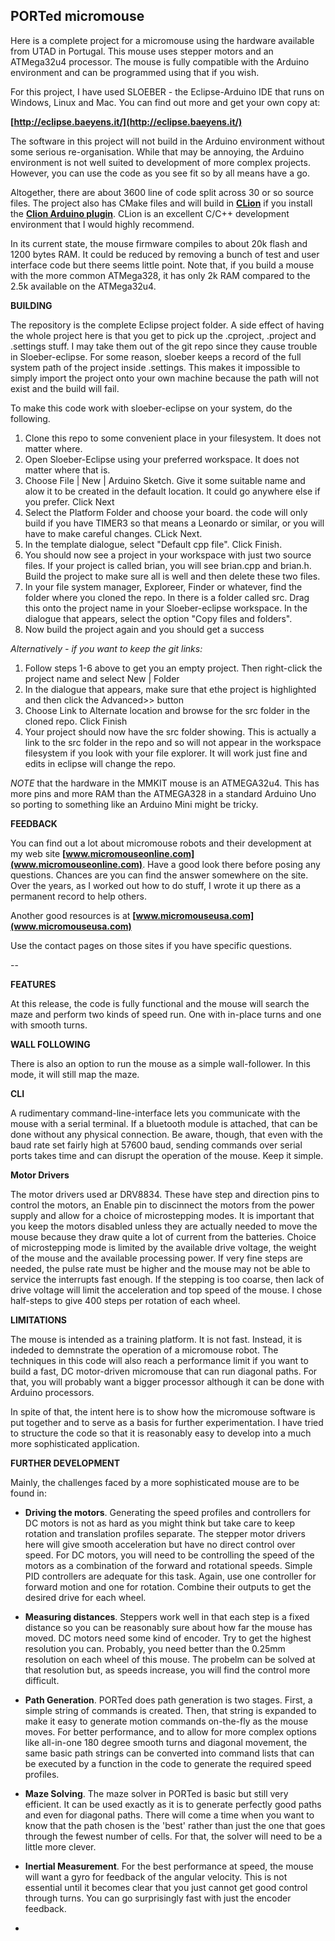 
**PORTed micromouse**
--
Here is a complete project for a micromouse using the hardware available from UTAD in Portugal. This mouse uses stepper motors and an ATMega32u4 processor. The mouse is fully compatible with the Arduino environment and can be programmed using  that if you wish.

For this project, I have used SLOEBER - the Eclipse-Arduino IDE that runs on Windows, Linux and Mac. You can find out more and get your own copy at:

**[http://eclipse.baeyens.it/](http://eclipse.baeyens.it/)**

The software in this project will not build in the Arduino environment without some serious re-organisation. While that may be annoying, the Arduino environment is not well suited to development of more complex projects. However, you can use the code as you see fit so by all means have a go.

Altogether, there are about 3600 line of code split across 30 or so source files. The project also has CMake files and will build in **[CLion](https://www.jetbrains.com/clion/)** if you install the **[Clion Arduino plugin](https://plugins.jetbrains.com/plugin/9984-arduino)**. CLion is an excellent C/C++ development environment that I would highly recommend.

In its current state, the mouse firmware compiles to about 20k flash and 1200 bytes RAM. It could be reduced by removing a bunch of test and user interface code but there seems little point. Note that, if you build a mouse with the more common ATMega328, it has only 2k RAM compared to the 2.5k available on the ATMega32u4.

**BUILDING**

The repository is the complete Eclipse project folder. A side effect of having the whole project here is that you get to pick up the .cproject, .project and .settings stuff. I may take them out of the git repo since they cause trouble in Sloeber-eclipse. For some reason, sloeber keeps a record of the full system path of the project inside .settings. This makes it impossible to simply import the project onto your own machine because the path will not exist and the build will fail.

To make this code work with sloeber-eclipse on your system, do the following.

1. Clone this repo to some convenient place in your filesystem. It does not matter where.
2. Open Sloeber-Eclipse using your preferred workspace. It does not matter where that is.
2. Choose File | New | Arduino Sketch. Give it some suitable name and alow it to be created in the default location. It could go anywhere else if you prefer. Click Next
3. Select the Platform Folder and choose your board. the code will only build if you have TIMER3 so that means a Leonardo or similar, or you will have to make careful changes. CLick Next.
4. In the template dialogue, select "Default cpp file". Click Finish.
5. You should now see a project in your workspace with just two source files. If your project is called brian, you will see brian.cpp and brian.h. Build the project to make sure all is well and then delete these two files.
6. In your file system manager, Exploreer, Finder or whatever, find the folder where you cloned the repo. In there is a folder called src. Drag this onto the project name in your Sloeber-eclipse workspace. In the dialogue that appears, select the option "Copy files and folders".
7. Now build the project again and you should get a success

*Alternatively - if you want to keep the git links:*

1. Follow steps 1-6 above to get you an empty project. Then right-click the project name and select New | Folder
2. In the dialogue that appears, make sure that ethe project is highlighted and then click the Advanced>> button
3. Choose Link to Alternate location and browse for the src folder in the cloned repo. Click Finish
4. Your project should now have the src folder showing. This is actually a link to the src folder in the repo and so will not appear in the workspace filesystem if you look with your file explorer. It will work just fine and edits in eclipse will change the repo.


_NOTE_ that the hardware in the MMKIT mouse is an ATMEGA32u4. This has more pins and more RAM than the ATMEGA328 in a standard Arduino Uno so porting to something like an Arduino Mini might be tricky.

**FEEDBACK**

You can find out a lot about micromouse robots and their development at my web site **[www.micromouseonline.com](www.micromouseonline.com)**. Have a good look there before posing any questions. Chances are you can find the answer somewhere on the site. Over the years, as I worked out how to do stuff, I wrote it up there as a permanent record to help others.  

Another good resources is at **[www.micromouseusa.com](www.micromouseusa.com)**

Use the contact pages on those sites if you have specific questions.

--

**FEATURES**

At this release, the code is fully functional and the mouse will search the maze and perform two kinds of speed run. One with in-place turns and one with smooth turns.

**WALL FOLLOWING**

There is also an option to run the mouse as a simple wall-follower. In this mode, it will still map the maze.

**CLI**

A rudimentary command-line-interface lets you communicate with the mouse with a serial terminal. If a bluetooth module is attached, that can be done without any physical connection. Be aware, though, that even with the baud rate set fairly high at 57600 baud, sending commands over serial ports takes time and can disrupt the operation of the mouse. Keep it simple.

**Motor Drivers**

The motor drivers used ar DRV8834. These have step and direction pins to control the motors, an Enable pin to discinnect the motors from the power supply and allow for a choice of microstepping modes. It is important that you keep the motors disabled unless they are actually needed to move the mouse because they draw quite a lot of current from the batteries. Choice of microstepping mode is limited by the available drive voltage, the weight of the mouse and the available processing power. If very fine steps are needed, the pulse rate must be higher and the mouse may not be able to service the interrupts fast enough. If the stepping is too coarse, then lack of drive voltage will limit the acceleration and top speed of the mouse. I chose half-steps to give 400 steps per rotation of each wheel.

**LIMITATIONS**

The mouse is intended as a training platform. It is not fast. Instead, it is indeded to demnstrate the operation of a micromouse robot. The techniques in this code will also reach a performance limit if you want to build a fast, DC motor-driven micromouse that can run diagonal paths. For that, you will probably want a bigger processor although it can be done with Arduino processors.

In spite of that, the intent here is to show how the micromouse software is put together and to serve as a basis for further experimentation. I have tried to structure the code so that it is reasonably easy to develop into a much more sophisticated application.

**FURTHER DEVELOPMENT**

Mainly, the challenges faced by a more sophisticated mouse are to be found in:

* **Driving the motors**. Generating the speed profiles and controllers for DC motors is not as hard as you might think but take care to keep rotation and translation profiles separate. The stepper motor drivers here will give smooth acceleration but have no direct control over speed. For DC motors, you will need to be controlling the speed of the motors as a combination of the forward and rotational speeds. Simple PID controllers are adequate for this task. Again, use one controller for forward motion and one for rotation. Combine their outputs to get the desired drive for each wheel.

* **Measuring distances**. Steppers work well in that each step is a fixed distance so you can be reasonably sure about how far the mouse has moved. DC motors need some kind of encoder. Try to get the highest resolution you can. Probably, you need better than the 0.25mm resolution on each wheel of this mouse. The probelm can be solved at that resolution but, as speeds increase, you will find the control more difficult.

* **Path Generation**. PORTed does path generation is two stages. First, a simple string of commands is created. Then, that string is expanded to make it easy to generate motion commands on-the-fly as the mouse moves. For better performance, and to allow for more complex options like all-in-one 180 degree smooth turns and diagonal movement, the same basic path strings can be converted into command lists that can be executed by a function in the code to generate the required speed profiles. 

* **Maze Solving**. The maze solver in PORTed is basic but still very efficient. It can be used exactly as it is to generate perfectly good paths and even for diagonal paths. There will come a time when you want to know that the path chosen is the 'best' rather than just the one that goes through the fewest number of cells. For that, the solver will need to be a little more clever.

*  **Inertial Measurement**. For the best performance at speed, the mouse will want a gyro for feedback of the angular velocity. This is not essential until it becomes clear that you just cannot get good control through turns. You can go surprisingly fast with just the encoder feedback.
*  

